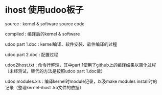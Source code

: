 ihost 使用udoo板子
=====

source : kernel & software source code 

compiled : 编译后的kernel & software


udoo part 1.doc : kernel编译、软件安装、软件编译的过程

udoo part 2.doc : 配置过程

udoo2ihost.txt : 命令行整理，其中part 1使用了github上的编译结果以简化过程（未经测试，替代的方法是按照udoo part 1.doc做）

udoo modules.xls :  编译kernel时module记录，以及make modules install时的记录（整理kernel-ihost .ko文件的依据）
